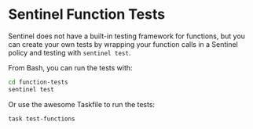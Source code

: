 # Sentinel Function Tests

Sentinel does not have a built-in testing framework for functions, but you can create your own tests by wrapping your function calls in a Sentinel policy and testing with `sentinel test`.

From Bash, you can run the tests with:

```sh
cd function-tests
sentinel test
```

Or use the awesome Taskfile to run the tests:

```sh
task test-functions
```